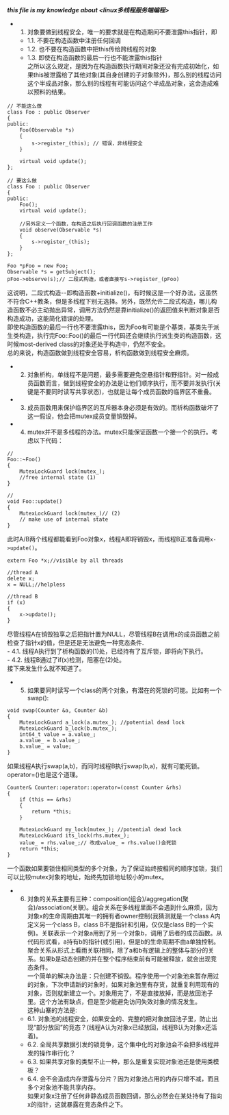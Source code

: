 ___this file is my knowledge about <linux多线程服务端编程>___


- 1. 对象要做到线程安全，唯一的要求就是在构造期间不要泄露this指针，即   
    - 1.1. 不要在构造函数中注册任何回调   
    - 1.2. 也不要在构造函数中把this传给跨线程的对象   
    - 1.3. 即使在构造函数的最后一行也不能泄露this指针    
之所以这么规定，是因为在构造函数执行期间对象还没有完成初始化，如果this被泄露给了其他对象(其自身创建的子对象除外)，那么别的线程访问这个半成品对象，那么别的线程有可能访问这个半成品对象，这会造成难以预料的结果。   

```
// 不能这么做
class Foo : public Observer
{
public:
    Foo(Observable *s)
    {
        s->register_(this); // 错误，非线程安全
    }

    virtual void update();
};

// 要这么做
class Foo : public Observer
{
public:
    Foo();
    virtual void update();

    //另外定义一个函数，在构造之后执行回调函数的注册工作
    void observe(Observable *s)
    {
        s->register_(this);
    }
};

Foo *pFoo = new Foo;
Observable *s = getSubject();
pFoo->observe(s);// 二段式构造，或者直接写s->register_(pFoo)
```    

这说明，二段式构造--即构造函数+initialize()，有时候这是一个好办法，这虽然不符合C++教条，但是多线程下别无选择。另外，既然允许二段式构造，哪儿构造函数不必主动抛出异常，调用方法仍然是靠initialize()的返回值来判断对象是否构造成功，这能简化错误的处理。   
即使构造函数的最后一行也不要泄露this，因为Foo有可能是个基类，基类先于派生类构造，执行完Foo::Foo()的最后一行代码还会继续执行派生类的构造函数，这时候most-derived class的对象还处于构造中，仍然不安全。    
总的来说，构造函数做到线程安全容易，析构函数做到线程安全麻烦。    
- 2. 对象析构，单线程不是问题，最多需要避免空悬指针和野指针。对一般成员函数而言，做到线程安全的办法是让他们顺序执行，而不要并发执行(关键是不要同时读写共享状态)，也就是让每个成员函数的临界区不重叠。   
- 3. 成员函数用来保护临界区的互斥器本身必须是有效的。而析构函数破坏了这一假设，他会把mutex成员变量销毁掉。      
- 4. mutex并不是多线程的办法。mutex只能保证函数一个接一个的执行。考虑以下代码：   

```
//
Foo::~Foo()
{
    MutexLockGuard lock(mutex_);
    //free internal state (1)
}

//
void Foo::update()
{
    MutexLockGuard lock(mutex_)// (2)
    // make use of internal state
}
```   

此时A/B两个线程都能看到Foo对象x，线程A即将销毁x，而线程B正准备调用`x->update()`。   

```
extern Foo *x;//visible by all threads

//thread A
delete x;
x = NULL;//helpless

//thread B
if (x)
{
    x->update();
}
```    

尽管线程A在销毁独享之后把指针置为NULL，尽管线程B在调用x的成员函数之前检查了指针x的值，但是还是无法避免一种竞态条件.   
    - 4.1. 线程A执行到了析构函数的(1)处，已经持有了互斥锁，即将向下执行。   
    - 4.2. 线程B通过了if(x)检测，阻塞在(2)处。    
接下来发生什么就不知道了。   

- 5. 如果要同时读写一个class的两个对象，有潜在的死锁的可能。比如有一个swap():   

```
void swap(Counter &a, Counter &b)
{
    MutexLockGuard a_lock(a.mutex_); //potential dead lock
    MutexLockGuard b_lock(b.mutex_);
    int64_t value = a.value_;
    a.value_ = b.value_;
    b.value_ = value;
}
```   

如果线程A执行swap(a,b)，而同时线程B执行swap(b,a)，就有可能死锁。operator=()也是这个道理。    

```
Counter& Counter::operator::operator=(const Counter &rhs)
{
    if (this == &rhs)
    {
        return *this;
    }

    MutexLockGuard my_lock(mutex_); //potential dead lock
    MutexLockGuard its_lock(rhs.mutex_);
    value_ = rhs.value_;// 改成value_ = rhs.value()会死锁
    return *this;
}
```

一个函数如果要锁住相同类型的多个对象，为了保证始终按相同的顺序加锁，我们可以比较mutex对象的地址，始终先加锁地址较小的mutex。     
- 6. 对象的关系主要有三种：composition(组合)/aggregation(聚合)/association(关联)。组合关系在多线程里面不会遇到什么麻烦，因为对象x的生命周期由其唯一的拥有者owner控制(我猜测就是一个class A内定义另一个class B，class B不是指针和引用，仅仅是class B的一个实例)。关联表示一个对象a用到了另一个对象b，调用了后者的成员函数。从代码形式看，a持有b的指针(或引用)，但是b的生命周期不由a单独控制。聚合关系从形式上看雨关联相同，除了a和b有逻辑上的整体与部分的关系。如果b是动态创建的并在整个程序结束前有可能被释放，就会出现竞态条件。  
一个简单的解决办法是：只创建不销毁。程序使用一个对象池来暂存用过的对象，下次申请新的对象时，如果对象池里有存货，就重复利用现有的对象，否则就新建立一个。对象用完了，不是直接放掉，而是放回池子里。这个方法有缺点，但是至少能避免访问失效对象的情况发生。    
这种山寨的方法是:
    - 6.1. 对象池的线程安全，如果安全的、完整的把对象放回池子里，防止出现“部分放回”的竞态？(线程A认为对象x已经放回，线程B认为对象x还活着)。   
    - 6.2. 全局共享数据引发的锁竞争，这个集中化的对象池会不会把多线程并发的操作串行化？   
    - 6.3. 如果共享对象的类型不止一种，那么是重复实现对象池还是使用类模板？   
    - 6.4. 会不会造成内存泄露与分片？因为对象池占用的内存只增不减，而且多个对象池不能共享内存。    
如果对象x注册了任何非静态成员函数回调，那么必然会在某处持有了指向x的指针，这就暴露在竞态条件之下。    
